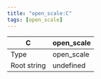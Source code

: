 ```yaml
---
title: "open_scale:C"
tags: [open_scale]
---
```


|C|open_scale|
|---|---|
|Type|open_scale|
|Root string|undefined|

